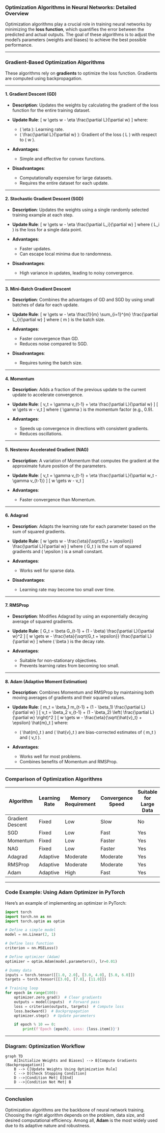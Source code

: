 ### Optimization Algorithms in Neural Networks: Detailed Overview

Optimization algorithms play a crucial role in training neural networks by minimizing the **loss function**, which quantifies the error between the predicted and actual outputs. The goal of these algorithms is to adjust the model’s parameters (weights and biases) to achieve the best possible performance.

---

### **Gradient-Based Optimization Algorithms**

These algorithms rely on **gradients** to optimize the loss function. Gradients are computed using backpropagation.

---

#### 1. **Gradient Descent (GD)**

- **Description**: Updates the weights by calculating the gradient of the loss function for the entire training dataset.
- **Update Rule**:
  \[
  w \gets w - \eta \frac{\partial L}{\partial w}
  \]
  where:
  - \( \eta \): Learning rate.
  - \( \frac{\partial L}{\partial w} \): Gradient of the loss \( L \) with respect to \( w \).

- **Advantages**:
  - Simple and effective for convex functions.

- **Disadvantages**:
  - Computationally expensive for large datasets.
  - Requires the entire dataset for each update.

---

#### 2. **Stochastic Gradient Descent (SGD)**

- **Description**: Updates the weights using a single randomly selected training example at each step.
- **Update Rule**:
  \[
  w \gets w - \eta \frac{\partial L_i}{\partial w}
  \]
  where \( L_i \) is the loss for a single data point.

- **Advantages**:
  - Faster updates.
  - Can escape local minima due to randomness.

- **Disadvantages**:
  - High variance in updates, leading to noisy convergence.

---

#### 3. **Mini-Batch Gradient Descent**

- **Description**: Combines the advantages of GD and SGD by using small batches of data for each update.
- **Update Rule**:
  \[
  w \gets w - \eta \frac{1}{m} \sum_{i=1}^{m} \frac{\partial L_i}{\partial w}
  \]
  where \( m \) is the batch size.

- **Advantages**:
  - Faster convergence than GD.
  - Reduces noise compared to SGD.

- **Disadvantages**:
  - Requires tuning the batch size.

---

#### 4. **Momentum**

- **Description**: Adds a fraction of the previous update to the current update to accelerate convergence.
- **Update Rule**:
  \[
  v_t = \gamma v_{t-1} + \eta \frac{\partial L}{\partial w}
  \]
  \[
  w \gets w - v_t
  \]
  where \( \gamma \) is the momentum factor (e.g., 0.9).

- **Advantages**:
  - Speeds up convergence in directions with consistent gradients.
  - Reduces oscillations.

---

#### 5. **Nesterov Accelerated Gradient (NAG)**

- **Description**: A variation of Momentum that computes the gradient at the approximate future position of the parameters.
- **Update Rule**:
  \[
  v_t = \gamma v_{t-1} + \eta \frac{\partial L}{\partial w_t - \gamma v_{t-1}}
  \]
  \[
  w \gets w - v_t
  \]

- **Advantages**:
  - Faster convergence than Momentum.

---

#### 6. **Adagrad**

- **Description**: Adapts the learning rate for each parameter based on the sum of squared gradients.
- **Update Rule**:
  \[
  w \gets w - \frac{\eta}{\sqrt{G_t + \epsilon}} \frac{\partial L}{\partial w}
  \]
  where \( G_t \) is the sum of squared gradients and \( \epsilon \) is a small constant.

- **Advantages**:
  - Works well for sparse data.

- **Disadvantages**:
  - Learning rate may become too small over time.

---

#### 7. **RMSProp**

- **Description**: Modifies Adagrad by using an exponentially decaying average of squared gradients.
- **Update Rule**:
  \[
  G_t = \beta G_{t-1} + (1 - \beta) \frac{\partial L}{\partial w}^2
  \]
  \[
  w \gets w - \frac{\eta}{\sqrt{G_t + \epsilon}} \frac{\partial L}{\partial w}
  \]
  where \( \beta \) is the decay rate.

- **Advantages**:
  - Suitable for non-stationary objectives.
  - Prevents learning rates from becoming too small.

---

#### 8. **Adam (Adaptive Moment Estimation)**

- **Description**: Combines Momentum and RMSProp by maintaining both moving averages of gradients and their squared values.
- **Update Rule**:
  \[
  m_t = \beta_1 m_{t-1} + (1 - \beta_1) \frac{\partial L}{\partial w}
  \]
  \[
  v_t = \beta_2 v_{t-1} + (1 - \beta_2) \left( \frac{\partial L}{\partial w} \right)^2
  \]
  \[
  w \gets w - \frac{\eta}{\sqrt{\hat{v}_t} + \epsilon} \hat{m}_t
  \]
  where:
  - \( \hat{m}_t \) and \( \hat{v}_t \) are bias-corrected estimates of \( m_t \) and \( v_t \).

- **Advantages**:
  - Works well for most problems.
  - Combines benefits of Momentum and RMSProp.

---

### **Comparison of Optimization Algorithms**

| Algorithm     | Learning Rate | Memory Requirement | Convergence Speed | Suitable for Large Data |
|---------------|---------------|---------------------|-------------------|-------------------------|
| Gradient Descent | Fixed        | Low                 | Slow              | No                      |
| SGD           | Fixed        | Low                 | Fast              | Yes                     |
| Momentum      | Fixed        | Low                 | Faster            | Yes                     |
| NAG           | Fixed        | Low                 | Faster            | Yes                     |
| Adagrad       | Adaptive     | Moderate            | Moderate          | Yes                     |
| RMSProp       | Adaptive     | Moderate            | Moderate          | Yes                     |
| Adam          | Adaptive     | High                | Fast              | Yes                     |

---

### **Code Example: Using Adam Optimizer in PyTorch**

Here’s an example of implementing an optimizer in PyTorch:

```python
import torch
import torch.nn as nn
import torch.optim as optim

# Define a simple model
model = nn.Linear(2, 1)

# Define loss function
criterion = nn.MSELoss()

# Define optimizer (Adam)
optimizer = optim.Adam(model.parameters(), lr=0.01)

# Dummy data
inputs = torch.tensor([[1.0, 2.0], [3.0, 4.0], [5.0, 6.0]])
targets = torch.tensor([[3.0], [7.0], [11.0]])

# Training loop
for epoch in range(100):
    optimizer.zero_grad()  # Clear gradients
    outputs = model(inputs)  # Forward pass
    loss = criterion(outputs, targets)  # Compute loss
    loss.backward()  # Backpropagation
    optimizer.step()  # Update parameters

    if epoch % 10 == 0:
        print(f'Epoch {epoch}, Loss: {loss.item()}')
```

---

### **Diagram: Optimization Workflow**

```mermaid
graph TD
    A[Initialize Weights and Biases] --> B[Compute Gradients (Backpropagation)]
    B --> C[Update Weights Using Optimization Rule]
    C --> D[Check Stopping Condition]
    D -->|Condition Met| E[End]
    D -->|Condition Not Met| B
```

---

### **Conclusion**

Optimization algorithms are the backbone of neural network training. Choosing the right algorithm depends on the problem, data size, and desired computational efficiency. Among all, **Adam** is the most widely used due to its adaptive nature and robustness.